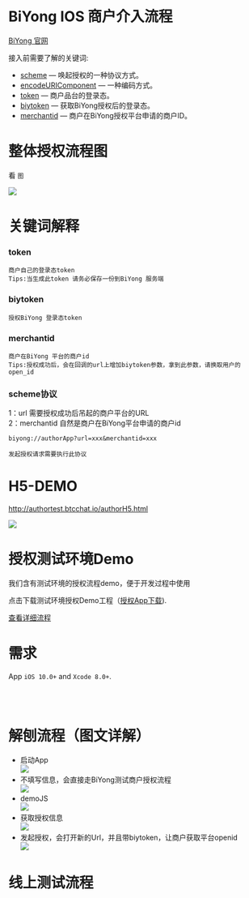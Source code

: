 BiYong IOS 商户介入流程
==============

[BiYong 官网](https://www.biyong.sg)&nbsp;


接入前需要了解的关键词:

* [scheme](https://github.com/openbiyong/biyong-developer/blob/master/BiYong%E5%95%86%E6%88%B7IOS%E6%8E%A5%E5%85%A5%E6%B5%81%E7%A8%8B.md#scheme%E5%8D%8F%E8%AE%AE) — 唤起授权的一种协议方式。
* [encodeURIComponent](https://www.biyong.sg) — 一种编码方式。
* [token](https://github.com/openbiyong/biyong-developer/blob/master/BiYong%E5%95%86%E6%88%B7IOS%E6%8E%A5%E5%85%A5%E6%B5%81%E7%A8%8B.md#token) — 商户品台的登录态。
* [biytoken](https://github.com/openbiyong/biyong-developer/blob/master/BiYong%E5%95%86%E6%88%B7IOS%E6%8E%A5%E5%85%A5%E6%B5%81%E7%A8%8B.md#biytoken) — 获取BiYong授权后的登录态。
* [merchantid](https://github.com/openbiyong/biyong-developer/blob/master/BiYong%E5%95%86%E6%88%B7IOS%E6%8E%A5%E5%85%A5%E6%B5%81%E7%A8%8B.md#merchantid) — 商户在BiYong授权平台申请的商户ID。

整体授权流程图
==============
看 `图`

<img src="https://i.postimg.cc/LsZxj8gf/5ae1731ee4b04f3db58434a0.png"><br/>


关键词解释
==============

### token

```
商户自己的登录态token
Tips:当生成此token 请务必保存一份到BiYong 服务端
```

### biytoken

```
授权BiYong 登录态token
```

### merchantid

```
商户在BiYong 平台的商户id
Tips:授权成功后，会在回调的url上增加biytoken参数，拿到此参数，请换取用户的open_id 
```

### scheme协议

1：url 需要授权成功后吊起的商户平台的URL <br>
2：merchantid 自然是商户在BiYong平台申请的商户id

```
biyong://authorApp?url=xxx&merchantid=xxx

发起授权请求需要执行此协议

```

H5-DEMO
==============

http://authortest.btcchat.io/authorH5.html<br/>

<img src="https://i.postimg.cc/MpSw0k1J/Wechat_IMG152.png"><br/>



授权测试环境Demo
==============
我们含有测试环境的授权流程demo，便于开发过程中使用<br/>

点击下载测试环境授权Demo工程（[授权App下载](https://www.pgyer.com/zngr)).<br/>

[查看详细流程](https://github.com/openbiyong/biyong-developer/blob/master/BiYong%E5%95%86%E6%88%B7IOS%E6%8E%A5%E5%85%A5%E6%B5%81%E7%A8%8B.md#%E8%A7%A3%E5%88%A8%E6%B5%81%E7%A8%8B%E5%9B%BE%E6%96%87%E8%AF%A6%E8%A7%A3)

需求
==============
App `iOS 10.0+` and `Xcode 8.0+`.

<br/><br/>

解刨流程（图文详解）
==============
- 启动App <br/>
<img src="https://i.postimg.cc/R0QhFW87/Wechat_IMG145.jpg"><br/>
- 不填写信息，会直接走BiYong测试商户授权流程 <br/>
<img src="https://i.postimg.cc/d0chTSVh/2018-09-27_7.00.28.png"><br/>
- demoJS <br/>
<img src="https://i.postimg.cc/bJB81s9m/2018-09-27_7.00.36.png"><br/>
- 获取授权信息 <br/>
<img src="https://i.postimg.cc/k46M1Q40/2018-09-27_7.00.39.png"><br/>
- 发起授权，会打开新的Url，并且带biytoken，让商户获取平台openid <br/>
<img src="https://i.postimg.cc/HLJCdpg5/2018-09-27_7.00.43.png"><br/>

线上测试流程
==============



